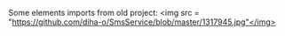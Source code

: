 Some elements imports from old project:
<img src = "https://github.com/diha-o/SmsService/blob/master/1317945.jpg"</img>
